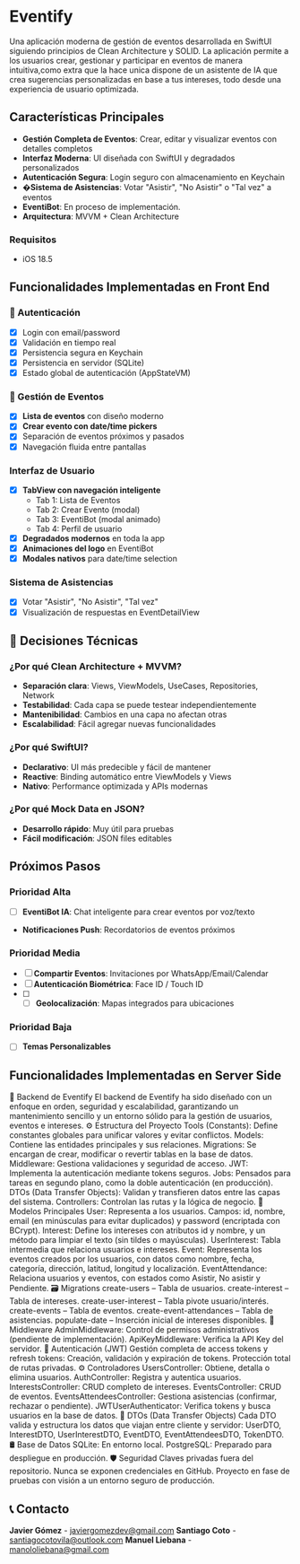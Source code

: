 # Eventify 

Una aplicación moderna de gestión de eventos desarrollada en SwiftUI siguiendo principios de Clean Architecture y SOLID. La aplicación permite a los usuarios crear, gestionar y participar en eventos de manera intuitiva,como extra que la hace unica dispone de un asistente de IA que crea sugerencias personalizadas en base a tus intereses, todo desde  una experiencia de usuario optimizada.

##  Características Principales

-  **Gestión Completa de Eventos**: Crear, editar y visualizar eventos con detalles completos
-  **Interfaz Moderna**: UI diseñada con SwiftUI y degradados personalizados
-  **Autenticación Segura**: Login seguro con almacenamiento en Keychain
- �**Sistema de Asistencias**: Votar "Asistir", "No Asistir" o "Tal vez" a eventos
-  **EventiBot**: En proceso de implementación.
-  **Arquitectura**: MVVM + Clean Architecture

### Requisitos
- iOS 18.5

##  Funcionalidades Implementadas en Front End

### 🔐 Autenticación
- [x] Login con email/password
- [x] Validación en tiempo real
- [x] Persistencia segura en Keychain
- [x] Persistencia en servidor (SQLite)
- [x] Estado global de autenticación (AppStateVM)

### 📅 Gestión de Eventos
- [x] **Lista de eventos** con diseño moderno
- [x] **Crear evento con date/time pickers** 
- [x] Separación de eventos próximos y pasados
- [x] Navegación fluida entre pantallas

### Interfaz de Usuario
- [x] **TabView con navegación inteligente**
  - Tab 1: Lista de Eventos
  - Tab 2: Crear Evento (modal)
  - Tab 3: EventiBot (modal animado)
  - Tab 4: Perfil de usuario
- [x] **Degradados modernos** en toda la app
- [x] **Animaciones del logo** en EventiBot
- [x] **Modales nativos** para date/time selection

###  Sistema de Asistencias
- [x] Votar "Asistir", "No Asistir", "Tal vez"
- [x] Visualización de respuestas en EventDetailView

## 🎯 Decisiones Técnicas

### ¿Por qué Clean Architecture + MVVM?
- **Separación clara**: Views, ViewModels, UseCases, Repositories, Network
- **Testabilidad**: Cada capa se puede testear independientemente
- **Mantenibilidad**: Cambios en una capa no afectan otras
- **Escalabilidad**: Fácil agregar nuevas funcionalidades

### ¿Por qué SwiftUI?
- **Declarativo**: UI más predecible y fácil de mantener
- **Reactive**: Binding automático entre ViewModels y Views
- **Nativo**: Performance optimizada y APIs modernas

### ¿Por qué Mock Data en JSON?
- **Desarrollo rápido**: Muy útil para pruebas
- **Fácil modificación**: JSON files editables

##  Próximos Pasos

### Prioridad Alta
- [ ] **EventiBot IA**: Chat inteligente para crear eventos por voz/texto
 - **Notificaciones Push**: Recordatorios de eventos próximos

### Prioridad Media 
- [ ] **Compartir Eventos**: Invitaciones por WhatsApp/Email/Calendar
- [ ] **Autenticación Biométrica**: Face ID / Touch ID
- [ ] - [ ] **Geolocalización**: Mapas integrados para ubicaciones  

### Prioridad Baja
- [ ] **Temas Personalizables**


##  Funcionalidades Implementadas en Server Side

🧠 Backend de Eventify
El backend de Eventify ha sido diseñado con un enfoque en orden, seguridad y escalabilidad, garantizando un mantenimiento sencillo y un entorno sólido para la gestión de usuarios, eventos e intereses.
⚙️ Estructura del Proyecto
Tools (Constants): Define constantes globales para unificar valores y evitar conflictos.
Models: Contiene las entidades principales y sus relaciones.
Migrations: Se encargan de crear, modificar o revertir tablas en la base de datos.
Middleware: Gestiona validaciones y seguridad de acceso.
JWT: Implementa la autenticación mediante tokens seguros.
Jobs: Pensados para tareas en segundo plano, como la doble autenticación (en producción).
DTOs (Data Transfer Objects): Validan y transfieren datos entre las capas del sistema.
Controllers: Controlan las rutas y la lógica de negocio.
🧩 Modelos Principales
User: Representa a los usuarios. Campos: id, nombre, email (en minúsculas para evitar duplicados) y password (encriptada con BCrypt).
Interest: Define los intereses con atributos id y nombre, y un método para limpiar el texto (sin tildes o mayúsculas).
UserInterest: Tabla intermedia que relaciona usuarios e intereses.
Event: Representa los eventos creados por los usuarios, con datos como nombre, fecha, categoría, dirección, latitud, longitud y localización.
EventAttendance: Relaciona usuarios y eventos, con estados como Asistir, No asistir y Pendiente.
🗃️ Migrations
create-users – Tabla de usuarios.
create-interest – Tabla de intereses.
create-user-interest – Tabla pivote usuario/interés.
create-events – Tabla de eventos.
create-event-attendances – Tabla de asistencias.
populate-date – Inserción inicial de intereses disponibles.
🧱 Middleware
AdminMiddleware: Control de permisos administrativos (pendiente de implementación).
ApiKeyMiddleware: Verifica la API Key del servidor.
🔐 Autenticación (JWT)
Gestión completa de access tokens y refresh tokens:
Creación, validación y expiración de tokens.
Protección total de rutas privadas.
⚙️ Controladores
UsersController: Obtiene, detalla o elimina usuarios.
AuthController: Registra y autentica usuarios.
InterestsController: CRUD completo de intereses.
EventsController: CRUD de eventos.
EventsAttendeesController: Gestiona asistencias (confirmar, rechazar o pendiente).
JWTUserAuthenticator: Verifica tokens y busca usuarios en la base de datos.
🧾 DTOs (Data Transfer Objects)
Cada DTO valida y estructura los datos que viajan entre cliente y servidor:
UserDTO, InterestDTO, UserInterestDTO, EventDTO, EventAttendeesDTO, TokenDTO.
🛢️ Base de Datos
SQLite: En entorno local.
PostgreSQL: Preparado para despliegue en producción.
🛡️ Seguridad
Claves privadas fuera del repositorio.
Nunca se exponen credenciales en GitHub.
Proyecto en fase de pruebas con visión a un entorno seguro de producción.

## 📞 Contacto

**Javier Gómez** - javiergomezdev@gmail.com
**Santiago Coto** - santiagocotovila@outlook.com
**Manuel Liebana** - manololiebana@gmail.com

